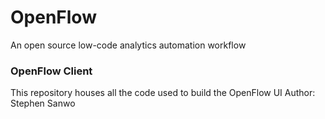 # OpenFlow

An open source low-code analytics automation workflow

### OpenFlow Client

This repository houses all the code used to build the OpenFlow UI
Author:
Stephen Sanwo
